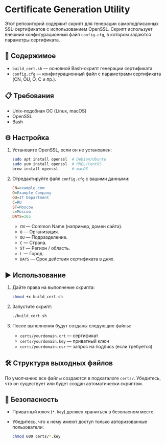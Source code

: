 # Certificate Generation Utility

Этот репозиторий содержит скрипт для генерации самоподписанных SSL-сертификатов с использованием OpenSSL. Скрипт использует внешний конфигурационный файл `config.cfg`, в котором задаются параметры сертификата.

## 📁 Содержимое

- `build_cert.sh` — основной Bash-скрипт генерации сертификата.
- `config.cfg` — конфигурационный файл с параметрами сертификата (CN, OU, O, C и пр.).

## 📋 Требования

- Unix-подобная ОС (Linux, macOS)
- OpenSSL
- Bash

## ⚙️ Настройка

1. Установите OpenSSL, если он не установлен:
    ```bash
    sudo apt install openssl  # Debian/Ubuntu
    sudo yum install openssl  # RHEL/CentOS
    brew install openssl      # macOS
    ```

2. Отредактируйте файл `config.cfg` с вашими данными:

    ```ini
    CN=example.com
    O=Example Company
    OU=IT Department
    C=RU
    ST=Moscow
    L=Moscow
    DAYS=365
    ```

    - `CN` — Common Name (например, домен сайта).
    - `O` — Организация.
    - `OU` — Подразделение.
    - `C` — Страна.
    - `ST` — Регион / область.
    - `L` — Город.
    - `DAYS` — Срок действия сертификата в днях.

## ▶️ Использование

1. Дайте права на выполнение скрипта:

    ```bash
    chmod +x build_cert.sh
    ```

2. Запустите скрипт:

    ```bash
    ./build_cert.sh
    ```

3. После выполнения будут созданы следующие файлы:

    - `certs/yourdomain.crt` — сертификат
    - `certs/yourdomain.key` — приватный ключ
    - `certs/yourdomain.csr` — запрос на подпись (если требуется)

## 🛠 Структура выходных файлов

По умолчанию все файлы создаются в подкаталоге `certs/`. Убедитесь, что он существует или будет создан автоматически скриптом.

## 🔐 Безопасность

- Приватный ключ (`*.key`) должен храниться в безопасном месте.
- Убедитесь, что к нему имеют доступ только авторизованные пользователи:
  
  ```bash
  chmod 600 certs/*.key
